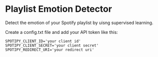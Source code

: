 # Playlist Emotion Detector
Detect the emotion of your Spotify playlist by uisng supervised learning.

Create a config.txt file and add your API token like this:
```
SPOTIPY_CLIENT_ID='your client id'
SPOTIPY_CLIENT_SECRET='your client secret'
SPOTIPY_REDIRECT_URI='your redirect uri'
```
